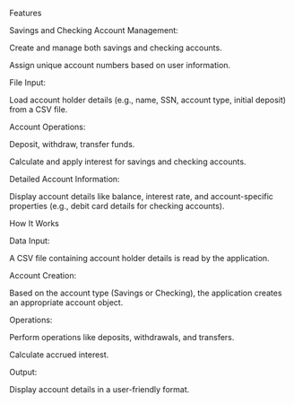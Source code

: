 Features

Savings and Checking Account Management:

Create and manage both savings and checking accounts.

Assign unique account numbers based on user information.

File Input:

Load account holder details (e.g., name, SSN, account type, initial deposit) from a CSV file.

Account Operations:

Deposit, withdraw, transfer funds.

Calculate and apply interest for savings and checking accounts.

Detailed Account Information:

Display account details like balance, interest rate, and account-specific properties (e.g., debit card details for checking accounts).

How It Works

Data Input:

A CSV file containing account holder details is read by the application.

Account Creation:

Based on the account type (Savings or Checking), the application creates an appropriate account object.

Operations:

Perform operations like deposits, withdrawals, and transfers.

Calculate accrued interest.

Output:

Display account details in a user-friendly format.
